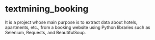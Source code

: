 # textmining_booking
It is a project whose main purpose is to extract data about hotels, apartments, etc., from a booking website using Python libraries such as Selenium, Requests, and BeautifulSoup.

